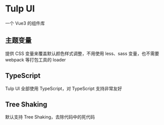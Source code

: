 # Tulp UI

一个 Vue3 的组件库

## 主题变量

提供 CSS 变量来覆盖默认颜色样式调整，不用使用 less、sass 变量，也不需要 webpack 等打包工具的 loader

## TypeScript

Tulp UI 全部使用 TypeScript，对 TypeScript 支持非常友好

## Tree Shaking

默认支持 Tree Shaking，去除代码中的死代码